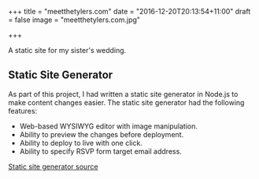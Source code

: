 +++
title = "meetthetylers.com"
date = "2016-12-20T20:13:54+11:00"
draft = false
image = "meetthetylers.com.jpg"

+++

A static site for my sister's wedding.

## Static Site Generator

As part of this project, I had written a static site generator in Node.js
to make content changes easier. The static site generator had the following features:

* Web-based WYSIWYG editor with image manipulation.
* Ability to preview the changes before deployment.
* Ability to deploy to live with one click.
* Ability to specify RSVP form target email address.

[<i class="fa fa-github"></i> Static site generator source](https://github.com/HoangPaul/wysiwyg-meetthetylers.com)